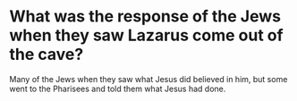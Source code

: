 # What was the response of the Jews when they saw Lazarus come out of the cave?

Many of the Jews when they saw what Jesus did believed in him, but some went to the Pharisees and told them what Jesus had done.
